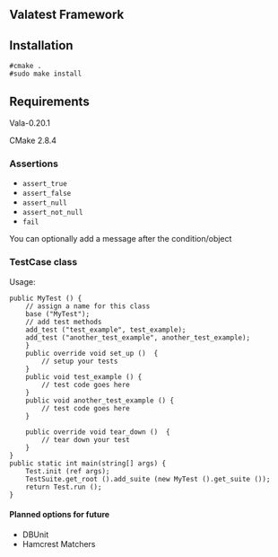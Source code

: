 ## Valatest Framework

## Installation

    #cmake .
    #sudo make install

## Requirements

Vala-0.20.1

CMake 2.8.4


### Assertions
* `assert_true`
* `assert_false`
* `assert_null`
* `assert_not_null`
* `fail`

You can optionally add a message after the condition/object

### TestCase class

Usage:

    public MyTest () {
        // assign a name for this class
        base ("MyTest");
        // add test methods
        add_test ("test_example", test_example);
        add_test ("another_test_example", another_test_example);
        }
        public override void set_up ()  {
            // setup your tests 
        }
        public void test_example () {
            // test code goes here
        }
        public void another_test_example () {
            // test code goes here
        }
        
        public override void tear_down ()  {
            // tear down your test
        }
    }
    public static int main(string[] args) {
        Test.init (ref args);
        TestSuite.get_root ().add_suite (new MyTest ().get_suite ());
        return Test.run ();
    }

#### Planned options for future
* DBUnit
* Hamcrest Matchers